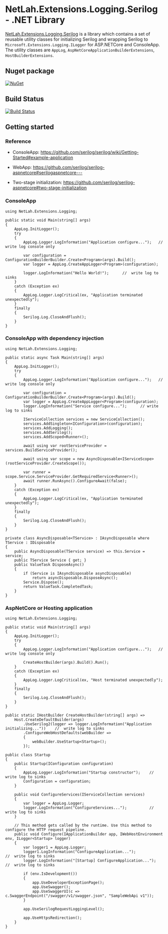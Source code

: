 # NetLah.Extensions.Logging.Serilog - .NET Library

[NetLah.Extensions.Logging.Serilog](https://www.nuget.org/packages/NetLah.Extensions.Logging.Serilog/) is a library which contains a set of reusable utility classes for initializing Serilog and wrapping Serilog to `Microsoft.Extensions.Logging.ILogger` for ASP.NETCore and ConsoleApp. The utility classes are `AppLog`, `AspNetCoreApplicationBuilderExtensions`, `HostBuilderExtensions`.

## Nuget package

[![NuGet](https://img.shields.io/nuget/v/NetLah.Extensions.Logging.Serilog.svg?style=flat-square&label=nuget&colorB=00b200)](https://www.nuget.org/packages/NetLah.Extensions.Logging.Serilog/)

## Build Status

[![Build Status](https://img.shields.io/endpoint.svg?url=https%3A%2F%2Factions-badge.atrox.dev%2FNetLah%2Fserilog%2Fbadge%3Fref%3Dmain&style=flat)](https://actions-badge.atrox.dev/NetLah/serilog/goto?ref=main)

## Getting started

### Reference

- ConsoleApp: https://github.com/serilog/serilog/wiki/Getting-Started#example-application

- WebApp: https://github.com/serilog/serilog-aspnetcore#serilogaspnetcore---

- Two-stage initialization: https://github.com/serilog/serilog-aspnetcore#two-stage-initialization

### ConsoleApp

```
using NetLah.Extensions.Logging;

public static void Main(string[] args)
{
    AppLog.InitLogger();
    try
    {
        AppLog.Logger.LogInformation("Application configure...");   // write log console only

        var configuration = ConfigurationBuilderBuilder.Create<Program>(args).Build();
        var logger = AppLog.CreateAppLogger<Program>(configuration);

        logger.LogInformation("Hello World!");      //  write log to sinks
    }
    catch (Exception ex)
    {
        AppLog.Logger.LogCritical(ex, "Application terminated unexpectedly");
    }
    finally
    {
        Serilog.Log.CloseAndFlush();
    }
}
```

### ConsoleApp with dependency injection

```
using NetLah.Extensions.Logging;

public static async Task Main(string[] args)
{
    AppLog.InitLogger();
    try
    {
        AppLog.Logger.LogInformation("Application configure...");   // write log console only

        var configuration = ConfigurationBuilderBuilder.Create<Program>(args).Build();
        var logger = AppLog.CreateAppLogger<Program>(configuration);
        logger.LogInformation("Service configure...");      // write log to sinks

        IServiceCollection services = new ServiceCollection();
        services.AddSingleton<IConfiguration>(configuration);
        services.AddLogging();
        services.AddSerilog();
        services.AddScoped<Runner>();

        await using var rootServiceProvider = services.BuildServiceProvider();

        await using var scope = new AsyncDisposable<IServiceScope>(rootServiceProvider.CreateScope());

        var runner = scope.Service.ServiceProvider.GetRequiredService<Runner>();
        await runner.RunAsync().ConfigureAwait(false);
    }
    catch (Exception ex)
    {
        AppLog.Logger.LogCritical(ex, "Application terminated unexpectedly");
    }
    finally
    {
        Serilog.Log.CloseAndFlush();
    }
}

private class AsyncDisposable<TService> : IAsyncDisposable where TService : IDisposable
{
    public AsyncDisposable(TService service) => this.Service = service;
    public TService Service { get; }
    public ValueTask DisposeAsync()
    {
        if (Service is IAsyncDisposable asyncDisposable)
            return asyncDisposable.DisposeAsync();
        Service.Dispose();
        return ValueTask.CompletedTask;
    }
}
```

### AspNetCore or Hosting application

```
using NetLah.Extensions.Logging;

public static void Main(string[] args)
{
    AppLog.InitLogger();
    try
    {
        AppLog.Logger.LogInformation("Application configure...");   // write log console only

        CreateHostBuilder(args).Build().Run();
    }
    catch (Exception ex)
    {
        AppLog.Logger.LogCritical(ex, "Host terminated unexpectedly");
    }
    finally
    {
        Serilog.Log.CloseAndFlush();
    }
}

public static IHostBuilder CreateHostBuilder(string[] args) =>
    Host.CreateDefaultBuilder(args)
        .UseSerilog2(logger => logger.LogInformation("Application initializing..."))    //  write log to sinks
        .ConfigureWebHostDefaults(webBuilder =>
        {
            webBuilder.UseStartup<Startup>();
        });

public class Startup
{
    public Startup(IConfiguration configuration)
    {
        AppLog.Logger.LogInformation("Startup constructor");    //  write log to sinks
        Configuration = configuration;
    }

    public void ConfigureServices(IServiceCollection services)
    {
        var logger = AppLog.Logger;
        logger.LogInformation("ConfigureServices...");          //  write log to sinks
    }

    // This method gets called by the runtime. Use this method to configure the HTTP request pipeline.
    public void Configure(IApplicationBuilder app, IWebHostEnvironment env, ILogger<Startup> logger)
    {
        var logger1 = AppLog.Logger;
        logger1.LogInformation("ConfigureApplication...");              //  write log to sinks
        logger.LogInformation("[Startup] ConfigureApplication...");     //  write log to sinks

        if (env.IsDevelopment())
        {
            app.UseDeveloperExceptionPage();
            app.UseSwagger();
            app.UseSwaggerUI(c => c.SwaggerEndpoint("/swagger/v1/swagger.json", "SampleWebApi v1"));
        }

        app.UseSerilogRequestLoggingLevel();

        app.UseHttpsRedirection();
    }
}
```
